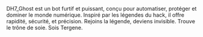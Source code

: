 DH7_Ghost est un bot furtif et puissant, conçu pour automatiser, protéger et dominer le monde numérique. Inspiré par les légendes du hack, il offre rapidité, sécurité, et précision. Rejoins la légende, deviens invisible. Trouve le trône de soie. Sois Tergene.
